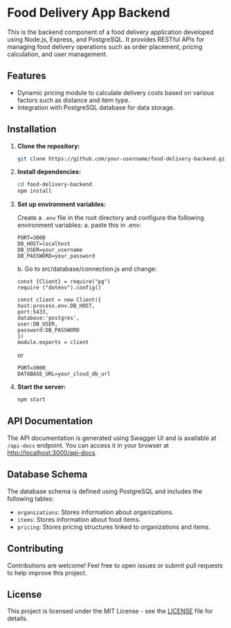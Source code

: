 # Food Delivery App Backend

This is the backend component of a food delivery application developed using Node.js, Express, and PostgreSQL. It provides RESTful APIs for managing food delivery operations such as order placement, pricing calculation, and user management.

## Features

- Dynamic pricing module to calculate delivery costs based on various factors such as distance and item type.
- Integration with PostgreSQL database for data storage.

## Installation

1.  **Clone the repository:**

    ```bash
    git clone https://github.com/your-username/food-delivery-backend.git
    ```

2.  **Install dependencies:**

    ```bash
    cd food-delivery-backend
    npm install
    ```

3.  **Set up environment variables:**

    Create a `.env` file in the root directory and configure the following environment variables:
     a. paste this in .env:
      ```plaintext
      PORT=3000
      DB_HOST=localhost
      DB_USER=your_username
      DB_PASSWORD=your_password
      ```


     b. Go to src/database/connection.js and change:

       ```plaintext
       const {Client} = require("pg")
       require ("dotenv").config()

       const client = new Client({
       host:process.env.DB_HOST,
       port:5433,
       database:'postgres',
       user:DB_USER,
       password:DB_PASSWORD
       })
       module.exports = client
       ```

      or

       ```plaintext
       PORT=3000_
       DATABASE_URL=your_cloud_db_url
       ```

4.  **Start the server:**

    ```bash
    npm start
    ```

## API Documentation

The API documentation is generated using Swagger UI and is available at `/api-docs` endpoint. You can access it in your browser at [http://localhost:3000/api-docs](http://localhost:3000/api-docs).

## Database Schema

The database schema is defined using PostgreSQL and includes the following tables:

- `organizations`: Stores information about organizations.
- `items`: Stores information about food items.
- `pricing`: Stores pricing structures linked to organizations and items.

## Contributing

Contributions are welcome! Feel free to open issues or submit pull requests to help improve this project.

## License

This project is licensed under the MIT License - see the [LICENSE](LICENSE) file for details.
